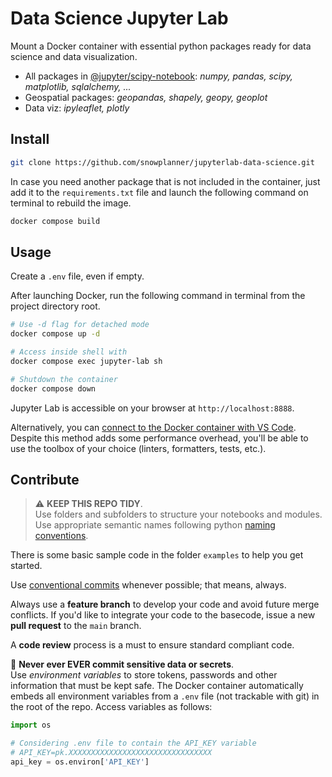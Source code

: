 # Data Science Jupyter Lab

Mount a Docker container with essential python packages ready for data science and data visualization.

- All packages in [@jupyter/scipy-notebook](https://jupyter-docker-stacks.readthedocs.io/en/latest/using/selecting.html#jupyter-scipy-notebook): *numpy, pandas, scipy, matplotlib, sqlalchemy, ...*
- Geospatial packages: *geopandas, shapely, geopy, geoplot*
- Data viz: *ipyleaflet, plotly*

## Install

```bash
git clone https://github.com/snowplanner/jupyterlab-data-science.git
```

In case you need another package that is not included in the container, just add it to the `requirements.txt` file and launch the following command on terminal to rebuild the image.

```bash
docker compose build
```

## Usage

Create a `.env` file, even if empty.

After launching Docker, run the following command in terminal from the project directory root.

```bash
# Use -d flag for detached mode
docker compose up -d

# Access inside shell with
docker compose exec jupyter-lab sh

# Shutdown the container
docker compose down
```

Jupyter Lab is accessible on your browser at `http://localhost:8888`.

Alternatively, you can [connect to the Docker container with VS Code](https://code.visualstudio.com/docs/remote/containers). Despite this method adds some performance overhead, you'll be able to use the toolbox of your choice (linters, formatters, tests, etc.).

## Contribute

> :warning: **KEEP THIS REPO TIDY**.  
> Use folders and subfolders to structure your notebooks and modules. Use appropriate semantic names following python [naming conventions](https://peps.python.org/pep-0008/#prescriptive-naming-conventions).

There is some basic sample code in the folder `examples` to help you get started.

Use [conventional commits](https://www.conventionalcommits.org/en/v1.0.0/) whenever possible; that means, always.

Always use a **feature branch** to develop your code and avoid future merge conflicts. If you'd like to integrate your code to the basecode, issue a new **pull request** to the `main` branch.

A **code review** process is a must to ensure standard compliant code.

:no_entry_sign: **Never ever EVER commit sensitive data or secrets**.  
Use *environment variables* to store tokens, passwords and other information that must be kept safe. The Docker container automatically embeds all environment variables from a `.env` file (not trackable with git) in the root of the repo. Access variables as follows:

```python
import os

# Considering .env file to contain the API_KEY variable
# API_KEY=pk.XXXXXXXXXXXXXXXXXXXXXXXXXXXXXXXX
api_key = os.environ['API_KEY']
```
